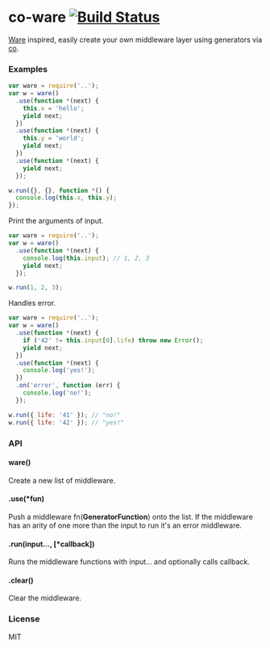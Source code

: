 # co-ware [![Build Status](https://travis-ci.org/fundon/co-ware.svg)](https://travis-ci.org/fundon/co-ware)
  [Ware][] inspired, easily create your own middleware layer using generators via [co][].


### Examples

```js
var ware = require('..');
var w = ware()
  .use(function *(next) {
    this.x = 'hello';
    yield next;
  })
  .use(function *(next) {
    this.y = 'world';
    yield next;
  })
  .use(function *(next) {
    yield next;
  });

w.run({}, {}, function *() {
  console.log(this.x, this.y);
});
```

Print the arguments of input.

```js
var ware = require('..');
var w = ware()
  .use(function *(next) {
    console.log(this.input); // 1, 2, 3
    yield next;
  });

w.run(1, 2, 3);
```

Handles error.

```js
var ware = require('..');
var w = ware()
  .use(function *(next) {
    if ('42' != this.input[0].life) throw new Error();
    yield next;
  })
  .use(function *(next) {
    console.log('yes!');
  })
  .on('error', function (err) {
    console.log('no!');
  });

w.run({ life: '41' }); // "no!"
w.run({ life: '42' }); // "yes!"
```

### API

#### ware()

  Create a new list of middleware.

#### .use(*fun)

  Push a middleware fn(__GeneratorFunction__) onto the list. If the middleware has an arity of one more than the input to run it's an error middleware.

#### .run(input..., [*callback])

  Runs the middleware functions with input... and optionally calls callback.

#### .clear()

  Clear the middleware.

### License

MIT

[ware]: https://github.com/segmentio/ware
[co]: https://github.com/visionmedia/co
